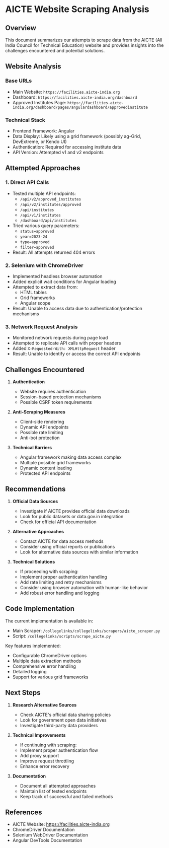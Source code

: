 # AICTE Website Scraping Analysis

## Overview
This document summarizes our attempts to scrape data from the AICTE (All India Council for Technical Education) website and provides insights into the challenges encountered and potential solutions.

## Website Analysis

### Base URLs
- Main Website: `https://facilities.aicte-india.org`
- Dashboard: `https://facilities.aicte-india.org/dashboard`
- Approved Institutes Page: `https://facilities.aicte-india.org/dashboard/pages/angulardashboard/approvedinstitute`

### Technical Stack
- Frontend Framework: Angular
- Data Display: Likely using a grid framework (possibly ag-Grid, DevExtreme, or Kendo UI)
- Authentication: Required for accessing institute data
- API Version: Attempted v1 and v2 endpoints

## Attempted Approaches

### 1. Direct API Calls
- Tested multiple API endpoints:
  - `/api/v2/approved_institutes`
  - `/api/v2/institutes/approved`
  - `/api/institutes`
  - `/api/v1/institutes`
  - `/dashboard/api/institutes`
- Tried various query parameters:
  - `status=approved`
  - `year=2023-24`
  - `type=approved`
  - `filter=approved`
- Result: All attempts returned 404 errors

### 2. Selenium with ChromeDriver
- Implemented headless browser automation
- Added explicit wait conditions for Angular loading
- Attempted to extract data from:
  - HTML tables
  - Grid frameworks
  - Angular scope
- Result: Unable to access data due to authentication/protection mechanisms

### 3. Network Request Analysis
- Monitored network requests during page load
- Attempted to replicate API calls with proper headers
- Added `X-Requested-With: XMLHttpRequest` header
- Result: Unable to identify or access the correct API endpoints

## Challenges Encountered

1. **Authentication**
   - Website requires authentication
   - Session-based protection mechanisms
   - Possible CSRF token requirements

2. **Anti-Scraping Measures**
   - Client-side rendering
   - Dynamic API endpoints
   - Possible rate limiting
   - Anti-bot protection

3. **Technical Barriers**
   - Angular framework making data access complex
   - Multiple possible grid frameworks
   - Dynamic content loading
   - Protected API endpoints

## Recommendations

1. **Official Data Sources**
   - Investigate if AICTE provides official data downloads
   - Look for public datasets or data.gov.in integration
   - Check for official API documentation

2. **Alternative Approaches**
   - Contact AICTE for data access methods
   - Consider using official reports or publications
   - Look for alternative data sources with similar information

3. **Technical Solutions**
   - If proceeding with scraping:
   - Implement proper authentication handling
   - Add rate limiting and retry mechanisms
   - Consider using browser automation with human-like behavior
   - Add robust error handling and logging

## Code Implementation

The current implementation is available in:
- Main Scraper: `/collegelinks/collegelinks/scrapers/aicte_scraper.py`
- Script: `/collegelinks/scripts/scrape_aicte.py`

Key features implemented:
- Configurable ChromeDriver options
- Multiple data extraction methods
- Comprehensive error handling
- Detailed logging
- Support for various grid frameworks

## Next Steps

1. **Research Alternative Sources**
   - Check AICTE's official data sharing policies
   - Look for government open data initiatives
   - Investigate third-party data providers

2. **Technical Improvements**
   - If continuing with scraping:
   - Implement proper authentication flow
   - Add proxy support
   - Improve request throttling
   - Enhance error recovery

3. **Documentation**
   - Document all attempted approaches
   - Maintain list of tested endpoints
   - Keep track of successful and failed methods

## References

- AICTE Website: https://facilities.aicte-india.org
- ChromeDriver Documentation
- Selenium WebDriver Documentation
- Angular DevTools Documentation
